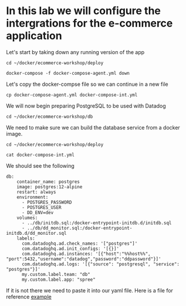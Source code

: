 # In this lab we will configure the intergrations for the e-commerce application 

Let's start by taking down any running version of the app

`cd ~/docker/ecommerce-workshop/deploy`

`docker-compose -f docker-compose-agent.yml down`

Let's copy the docker-compse file so we can continue in a new file

`cp docker-compose-agent.yml docker-compose-int.yml` 

We will now begin preparing PostgreSQL to be used with Datadog 

`cd ~/docker/ecommerce-workshop/db` 

We need to make sure we can build the database service from a docker image.  

`cd ~/docker/ecommerce-workshop/deploy` 

`cat docker-compose-int.yml` 

We should see the following 

```
db:
    container_name: postgres
    image: postgres:12-alpine
    restart: always
    environment:
      - POSTGRES_PASSWORD
      - POSTGRES_USER
      - DD_ENV=dev
    volumes: 
      - ../db/initdb.sql:/docker-entrypoint-initdb.d/initdb.sql
      - ../db/dd_monitor.sql:/docker-entrypoint-initdb.d/dd_monitor.sql
    labels:
      com.datadoghq.ad.check_names: '["postgres"]'
      com.datadoghq.ad.init_configs: '[{}]'
      com.datadoghq.ad.instances: '[{"host":"%%host%%", "port":5432,"username":"datadog","password":"ddpassword"}]'
      com.datadoghq.ad.logs: '[{"source": "postgresql", "service": "postgres"}]'
      my.custom.label.team: "db"
      my.custom.label.app: "spree"
```
If it is not there we need to paste it into our yaml file.  Here is a file for reference [example](https://github.com/ScottMabeDDHQ/tps-bootcamp/blob/493f9e2628a16c8bd85028f109e00360227a2f27/docker/deploy/docker-compose-instr-infra-integration.yml#L77)
